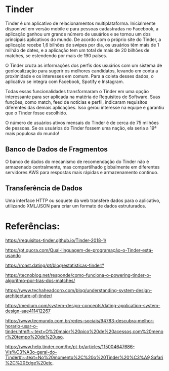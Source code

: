 # Tinder

Tinder é um aplicativo de relacionamentos multiplataforma. Inicialmente disponível em versão mobile e para pessoas cadastradas no Facebook, a aplicação ganhou um grande número de usuários e se tornou um dos principais aplicativos do mundo. De acordo com o próprio site do Tinder, a aplicação recebe 1,6 bilhões de swipes por dia, os usuários têm mais de 1 milhão de dates, e a aplicação tem um total de mais de 20 bilhões de matches, se estendendo por mais de 190 países.

O Tinder cruza as informações dos perfis dos usuários com um sistema de geolocalização para sugerir os melhores candidatos, levando em conta a proximidade e os interesses em comum. Para a coleta desses dados, o aplicativo se integra com Facebook, Spotify e Instagram.

Todas essas funcionalidades transformaram o Tinder em uma opção interessante para ser aplicada na matéria de Requisitos de Software. Suas funções, como match, feed de notícias e perfil, indicaram requisitos diferentes das demais aplicações. Isso gerou interesse na equipe e garantiu que o Tinder fosse escolhido.


O número de usuários ativos mensais do Tinder é de cerca de 75 milhões de pessoas. Se os usuários do Tinder fossem uma nação, ela seria a 19ª mais populosa do mundo!

## Banco de Dados de Fragmentos

O banco de dados do mecanismo de recomendação do Tinder não é armazenado centralmente, mas compartilhado globalmente em diferentes servidores AWS para respostas mais rápidas e armazenamento contínuo.

## Transferência de Dados

Uma interface HTTP ou soquete da web transfere dados para o aplicativo, utilizando XML/JSON para criar um formato de dados estruturados.

# Referências:
https://requisitos-tinder.github.io/Tinder-2018-1/

https://pt.quora.com/Qual-linguagem-de-programação-o-Tinder-está-usando

https://roast.dating/pt/blog/estatisticas-tinder#

https://tecnoblog.net/responde/como-funciona-o-powering-tinder-o-algoritmo-por-tras-dos-matches/

https://www.techaheadcorp.com/blog/understanding-system-design-architecture-of-tinder/

https://medium.com/system-design-concepts/dating-application-system-design-aae411412267

https://www.tecmundo.com.br/redes-sociais/94783-descubra-melhor-horario-usar-o-tinder.htm#:~:text=O%20maior%20pico%20de%20acessos,com%20menor%20tempo%20de%20uso.

https://www.help.tinder.com/hc/pt-br/articles/115004647686-Vis%C3%A3o-geral-do-Tinder#:~:text=No%20momento%2C%20o%20Tinder%20%C3%A9,Safari%2C%20Edge%20etc.

